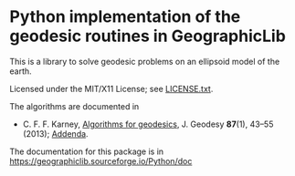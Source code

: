 # Python implementation of the geodesic routines in GeographicLib

This is a library to solve geodesic problems on an ellipsoid model of
the earth.

Licensed under the MIT/X11 License; see
[LICENSE.txt](https://geographiclib.sourceforge.io/LICENSE.txt).

The algorithms are documented in

* C. F. F. Karney,
  [Algorithms for geodesics](https://doi.org/10.1007/s00190-012-0578-z),
  J. Geodesy **87**(1), 43–55 (2013);
  [Addenda](https://geographiclib.sourceforge.io/geod-addenda.html).

The documentation for this package is in
https://geographiclib.sourceforge.io/Python/doc
